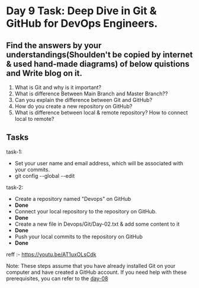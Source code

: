 # Day 9 Task: Deep Dive in Git & GitHub for DevOps Engineers.

## Find the answers by your understandings(Shoulden't be copied by internet & used hand-made diagrams)  of below quistions and Write blog on it.
1) What is Git and why is it important?
2) What is difference Between Main Branch and Master Branch?? 
3) Can you explain the difference between Git and GitHub?
4) How do you create a new repository on GitHub?
5) What is difference between local & remote repository? How to connect local to remote? 

## Tasks
task-1: 
- Set your user name and email address, which will be associated with your commits.
- git config --global --edit

task-2: 
- Create a repository named "Devops" on GitHub
- **Done**
- Connect your local repository to the repository on GitHub.
- **Done**
- Create a new file in Devops/Git/Day-02.txt & add some content to it
- **Done**
- Push your local commits to the repository on GitHub
- **Done**

reff :- https://youtu.be/AT1uxOLsCdk


Note: These steps assume that you have already installed Git on your computer and have created a GitHub account. If you need help with these prerequisites, you can refer to the [day-08](https://github.com/LondheShubham153/90DaysOfDevOps/blob/ee7c53f276edb02a85a97282027028295be17c04/2023/day08/tasks.md)
